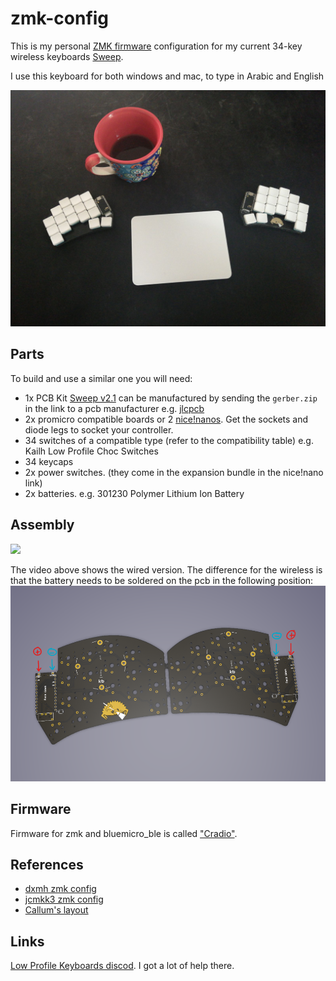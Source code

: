 # zmk-config

This is my personal [ZMK firmware][1] configuration for my current 34-key wireless keyboards [Sweep][2].

I use this keyboard for both windows and mac, to type in Arabic and English

![](/keeb.jpg) 

## Parts

To build and use a similar one you will need:

* 1x PCB Kit [Sweep v2.1](https://github.com/davidphilipbarr/Sweep/tree/main/Sweepv2.1) can be manufactured by sending the `gerber.zip` in the link to a pcb manufacturer e.g. [jlcpcb](https://jlcpcb.com/)
* 2x promicro compatible boards or 2 [nice!nanos](https://splitkb.com/products/nice-nano). Get the sockets and diode legs to socket your controller.
* 34 switches of a compatible type (refer to the compatibility table) e.g. Kailh Low Profile Choc Switches
* 34 keycaps
* 2x power switches. (they come in the expansion bundle in the nice!nano link)
* 2x batteries. e.g. 301230 Polymer Lithium Ion Battery

## Assembly

<a href="https://www.youtube.com/watch?v=fBPu7AyDtkM" target="_blank">
  <img src="https://gist.githubusercontent.com/duckyb/337340baa1f0c8bcc06fef7b3b57242b/raw/97e6e0748dd1b8a3fb54fac0a88e84e6b6e0e10a/build-guide-button.svg" height="44">
</a>

The video above shows the wired version. The difference for the wireless is that the battery needs to be soldered on the pcb in the following position:
![](/sweep.png)

## Firmware

Firmware for zmk and bluemicro_ble is called ["Cradio"](https://zmk.dev/docs/hardware/).

## References

* [dxmh zmk config](https://github.com/dxmh/zmk-config)
* [jcmkk3 zmk config](https://github.com/jcmkk3/zmk-config)
* [Callum's layout](https://github.com/callum-oakley/keymap)

## Links

[Low Profile Keyboards discod](https://discord.gg/69UM9sQF8q). I got a lot of help there.

[1]: https://github.com/zmkfirmware/zmk
[2]: https://github.com/davidphilipbarr/Sweep
